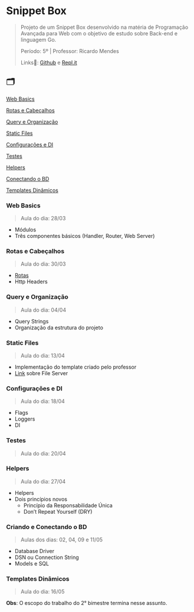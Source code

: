 # Snippet Box

> Projeto de um Snippet Box desenvolvido na matéria de Programação Avançada para Web com o objetivo de estudo sobre Back-end e linguagem Go.
>
> Período: 5º | Professor: Ricardo Mendes 
> 
> Links🔗: [Github](https://github.com/rmcs87/cc5m_2022_1) e [Repl.it](https://replit.com/@RicardoMendes2/cc5m)



## 🗂️ 

[Web Basics](#web-basics)

[Rotas e Cabeçalhos](#rotas-e-cabeçalhos)

[Query e Organização](#query-e-organização)

[Static Files](#static-files)

[Configurações e DI](#configurações-e-di)

[Testes](#testes)

[Helpers](#helpers)

[Conectando o BD](#conectando-o-bd)

[Templates Dinâmicos](#templates-dinâmicos)

### Web Basics
> Aula do dia: 28/03

+ Módulos 
+ Três componentes básicos (Handler, Router, Web Server)

### Rotas e Cabeçalhos
> Aula do dia: 30/03

+ [Rotas](https://github.com/rmftelier/projeto-web/blob/main/T%C3%B3picos/Rotas.md)
+ Http Headers

### Query e Organização 
> Aula do dia: 04/04 

+ Query Strings 
+ Organização da estrutura do projeto

### Static Files 
> Aula do dia: 13/04

+ Implementação do template criado pelo professor 
+ [Link](https://medium.com/rungo/beginners-guide-to-serving-files-using-http-servers-in-go-4e542e628eac) sobre File Server

### Configurações e DI
> Aula do dia: 18/04 

+ Flags
+ Loggers
+ DI

### Testes 
> Aula do dia: 20/04 

### Helpers
> Aula do dia: 27/04

+ Helpers
+ Dois princípios novos
  +  Princípio da 
Responsabilidade Única
  + Don’t Repeat Yourself (DRY)

### Criando e Conectando o BD
> Aulas dos dias: 02, 04, 09 e 11/05 

+ Database Driver
+ DSN ou Connection String
+ Models e SQL

### Templates Dinâmicos 
> Aula do dia: 16/05

**Obs**: O escopo do trabalho do 2° bimestre termina nesse assunto. 

